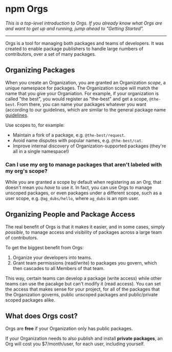 # npm Orgs

*This is a top-level introduction to Orgs. If you already know what Orgs are
and want to get up and running, jump ahead to "Getting Started".*

<hr>

Orgs is a tool for managing both packages and teams of developers.
It was created to enable package publishers to handle
large numbers of contributors,  over a set of many packages.

## Organizing Packages

When you create an Organization, you are granted an Organization _scope_, a unique namespace for packages. The Organization scope will match the name that you give your Organiation. For example, if your organization is called "the best", you would register
as "the-best" and get a scope, `@the-best`. From there, you can name
your packages whatever you want (according to our guidelines, which are similar to the general package name [guidelines](https://docs.npmjs.com/files/package.json). 

Use scopes to, for example:

- Maintain a fork of a package, e.g. `@the-best/request`.
- Avoid name disputes with popular names, e.g. `@the-best/cat`.
- Improve internal discovery of Organization-supported packages
  (they're all in a single namespace!)

### Can I use my org to manage packages that aren't labeled with my org's scope? 
 
While you are granted a scope by default when registering as an Org, that doesn't
mean you *have* to use it. In fact, you can use Orgs to manage unscoped
packages, or even packages under a different scope, such as a user scope,
e.g. `@ag_dubs/hello`, where `ag_dubs` is an npm user.

## Organizing People and Package Access

The real benefit of Orgs is that it makes it easier, and in some cases,
simply *possible*, to manage access and visibility of packages across
a large team of contributors.

To get the biggest benefit from  Orgs:

1. Organize your developers into teams. 
2. Grant team permissions (read/write) to packages you govern, which then
cascades to all Members of that team. 

This way, certain teams can develop a package (write access) while other teams can use the pacakge but can't modify it (read access). You can set the access that makes sense for your project, for all of the packages that the Organization governs, public unscoped packages and public/private scoped packages alike.

## What does Orgs cost?

Orgs are **free** if your Organization only has public packages.

If your Organization needs to also publish and install **private packages**,
an Org will cost you $7/month/user, for each user, including yourself. 